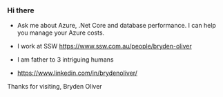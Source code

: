 ### Hi there
- Ask me about Azure, .Net Core and database performance. I can help you manage your Azure costs.

- I work at SSW https://www.ssw.com.au/people/bryden-oliver

- I am father to 3 intriguing humans

- https://www.linkedin.com/in/brydenoliver/

Thanks for visiting,
Bryden Oliver
